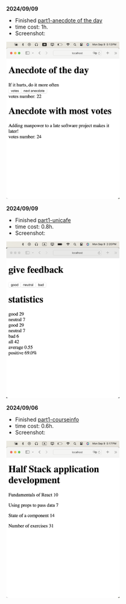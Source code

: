 
**2024/09/09**
- Finished [part1-anecdote of the day](https://fullstackopen.com/en/part1/a_more_complex_state_debugging_react_apps)  
- time cost: 1h.  
- Screenshot:  
<img src="assets/part1-Anecdote.png" alt="Anecdote of the day" width="300">  


**2024/09/09**
- Finished [part1-unicafe](https://fullstackopen.com/en/part1/a_more_complex_state_debugging_react_apps)  
- time cost: 0.8h.  
- Screenshot:  
<img src="assets/part1-unicafe.png" alt="reviews statistics" width="300">  

**2024/09/06**
- Finished [part1-courseinfo](https://fullstackopen.com/en/part1/a_more_complex_state_debugging_react_apps)  
- time cost: 0.6h.  
- Screenshot:  
<img src="assets/part1-courseinfo.png" alt="courseinfo" width="300">  